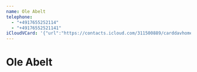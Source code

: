 ```yaml
---
name: Ole Abelt
telephone:
  - "+4917655252114"
  - "+49176552521141"
iCloudVCard: '{"url":"https://contacts.icloud.com/311500889/carddavhome/card/25BD683C-FBC1-4CCC-A87B-AA13438B3F09.vcf","etag":"\"l6i3sp4c\"","data":"BEGIN:VCARD\r\nVERSION:3.0\r\nFN:\r\nN:Abelt;Ole;;;\r\nUID:7BE74E79-704E-4CA3-B887-32C59E5FD47D\r\nitem2.X-ABLABEL:Mobil\r\nPRODID:-//Apple Inc.//iOS 17.2.1//EN\r\nREV:2025-04-03T22:05:08Z\r\nORG:;\r\nTEL:+4917655252114\r\nTEL:+49176552521141\r\nX-IMAGETYPE:PHOTO\r\nEND:VCARD"}'
---
```

# Ole Abelt